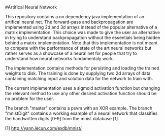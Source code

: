 #Artifical Neural Network

This repository contains a no dependency java implementation of an artifical neural net. The forward-pass and backpropagation are implemented using 2d and 3d arrays instead of the popular alternative of a matrix implementation.
This choice was made to give the user an alternative in trying to understand backpropagation without the essentials being hidden behind a matrix implementation. 
Note that this implementation is not meant to compete with the performance of state of the art neural networks but rather serves as a showcase of a neural net for people that try to understand how neural networks fundamentaly work.

The implementation contains methods for persisting and loading the trained weights to disk. The training is done by supplying two 2d arrays of data containing matching input and solution data for the network to train with. 

The current implementation uses a sigmoid activation function but changing the relevant method to use any other desired activation function should be no problem for the user.

The branch "master" contains a psvm with an XOR example.
The branch "mnistDigit" contains a working example of a neural network that classifies the handwritten digits [0-9] from the mnist database [1].



[1] http://yann.lecun.com/exdb/mnist/